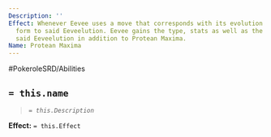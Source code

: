 ```yaml
---
Description: ''
Effect: Whenever Eevee uses a move that corresponds with its evolution. Switch its
  form to said Eeveelution. Eevee gains the type, stats as well as the abilities of
  said Eeveelution in addition to Protean Maxima.
Name: Protean Maxima
---
```


#PokeroleSRD/Abilities

## `= this.name`

> *`= this.Description`*

**Effect:** `= this.Effect`